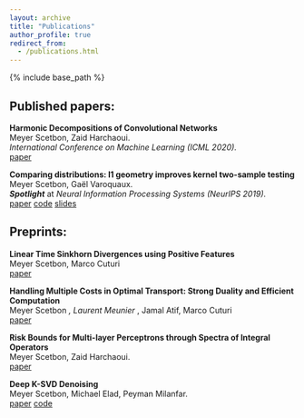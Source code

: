 ```yaml
---
layout: archive
title: "Publications"
author_profile: true
redirect_from:
  - /publications.html
---
```



{% include base_path %}


## Published papers:
**Harmonic Decompositions of Convolutional Networks**    
Meyer Scetbon, Zaid Harchaoui.    
*International Conference on Machine Learning (ICML 2020).*   
[paper](https://arxiv.org/pdf/2003.12756.pdf)


**Comparing distributions: l1 geometry improves kernel two-sample testing**  
Meyer Scetbon, Gaël Varoquaux.  
***Spotlight*** at *Neural Information Processing Systems (NeurIPS 2019).*  
[paper](https://arxiv.org/pdf/1909.09264.pdf)
[code](https://github.com/meyerscetbon/l1_two_sample_test)
[slides](/files/Spotlight_NeurIPS_2019.pdf)



## Preprints:
**Linear Time Sinkhorn Divergences using Positive Features**   
Meyer Scetbon, Marco Cuturi   
[paper](https://arxiv.org/abs/2006.07057)

**Handling Multiple Costs in Optimal Transport: Strong Duality and Efficient Computation**     
Meyer Scetbon <sup>*</sup>, Laurent Meunier <sup>*</sup>, Jamal Atif, Marco Cuturi     
[paper](https://arxiv.org/abs/2006.07260)

**Risk Bounds for Multi-layer Perceptrons through Spectra of Integral Operators**    
Meyer Scetbon, Zaid Harchaoui.  
[paper](https://arxiv.org/pdf/2002.12640.pdf)

**Deep K-SVD Denoising**  
Meyer Scetbon, Michael Elad, Peyman Milanfar.   
[paper](https://arxiv.org/pdf/1909.13164.pdf)
[code](https://github.com/meyerscetbon/Deep-K-SVD)


